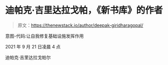 # 迪帕克·吉里达拉戈帕，《新书库》的作者

> 原文：<https://thenewstack.io/author/deepak-giridharagopal/>

意图-代码:让自我修复基础设施发挥作用

2021 年 9 月 21 日凌晨 4 点

迪帕克·吉里达拉戈帕尔